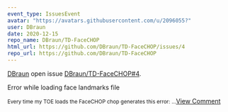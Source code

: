```yaml
---
event_type: IssuesEvent
avatar: "https://avatars.githubusercontent.com/u/2096055?"
user: DBraun
date: 2020-12-15
repo_name: DBraun/TD-FaceCHOP
html_url: https://github.com/DBraun/TD-FaceCHOP/issues/4
repo_url: https://github.com/DBraun/TD-FaceCHOP
---
```


<a href='https://github.com/DBraun' target='_blank'>DBraun</a> open issue <a href='https://github.com/DBraun/TD-FaceCHOP/issues/4' target='_blank'>DBraun/TD-FaceCHOP#4</a>.

<p>Error while loading face landmarks file</p><small>Every time my TOE loads the FaceCHOP chop generates this error:...</small><a href='https://github.com/DBraun/TD-FaceCHOP/issues/4' target='_blank'>View Comment</a>